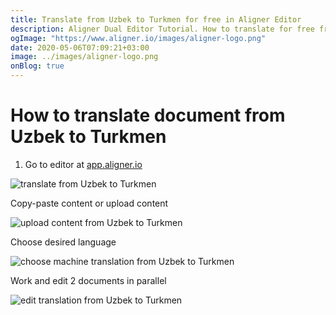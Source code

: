 ```yaml
---
title: Translate from Uzbek to Turkmen for free in Aligner Editor
description: Aligner Dual Editor Tutorial. How to translate for free from Uzbek to Turkmen. Aligner is multilingual document management platform. 
ogImage: "https://www.aligner.io/images/aligner-logo.png"
date: 2020-05-06T07:09:21+03:00
image: ../images/aligner-logo.png
onBlog: true
---
```


# How to translate document from Uzbek to Turkmen

1. Go to editor at [app.aligner.io](https://app.aligner.io "Aligner App web page")

![translate from Uzbek to Turkmen](../aligner-blank-editor.png "translate from Uzbek to Turkmen")

Copy-paste content or upload content

![upload content from Uzbek to Turkmen](../aligner-uploaded-document.png "upload content from Uzbek to Turkmen")

Choose desired language

![choose machine translation from Uzbek to Turkmen](../aligner-language-dropdown.png "choose machine translation from Uzbek to Turkmen")

Work and edit 2 documents in parallel

![edit translation from Uzbek to Turkmen](../aligner-double-sitded-editor.png "edit translation from Uzbek to Turkmen")

